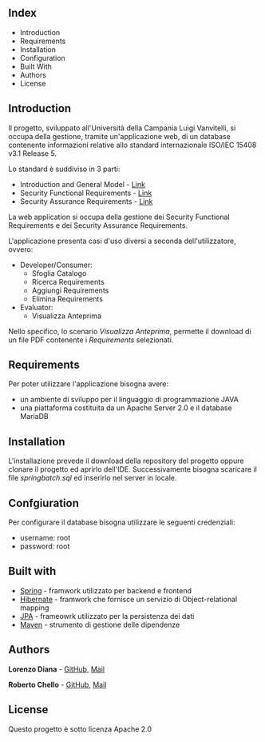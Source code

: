 Index
---------------------

 * Introduction
 * Requirements
 * Installation
 * Configuration
 * Built With
 * Authors
 * License


Introduction
------------

Il progetto, sviluppato all'Università della Campania Luigi Vanvitelli, si occupa della gestione,
 tramite un'applicazione web, 
di un database contenente informazioni relative allo
 standard internazionale ISO/IEC 15408 v3.1 Release 5.
 
Lo standard è suddiviso in 3 parti:
- Introduction and General Model - [Link](https://www.commoncriteriaportal.org/files/ccfiles/CCPART1V3.1R5.pdf)
- Security Functional Requirements - [Link](https://www.commoncriteriaportal.org/files/ccfiles/CCPART2V3.1R5.pdf)
- Security Assurance Requirements - [Link](https://www.commoncriteriaportal.org/files/ccfiles/CCPART3V3.1R5.pdf)

La web application si occupa della gestione dei Security Functional Requirements e dei Security
 Assurance Requirements.
 
L'applicazione presenta casi d'uso diversi a seconda dell'utilizzatore, ovvero:
- Developer/Consumer:
  - Sfoglia Catalogo
  - Ricerca Requirements
  - Aggiungi Requirements
  - Elimina Requirements
- Evaluator:
  - Visualizza Anteprima

Nello specifico, lo scenario _Visualizza Anteprima_, permette il download di un file PDF contenente
i _Requirements_ selezionati.



Requirements
------------

Per poter utilizzare l'applicazione bisogna avere:
- un ambiente di sviluppo per il linguaggio di programmazione JAVA
- una piattaforma costituita da un Apache Server 2.0 e il database MariaDB 



Installation
------------

L'installazione prevede il download della repository del progetto oppure 
clonare il progetto ed aprirlo dell'IDE.
Successivamente bisogna scaricare il file _springbatch.sql_ ed inserirlo 
nel server in locale.

Confgiuration
------------
 
 Per configurare il database bisogna utilizzare le seguenti credenziali:
 - username: root
 - password: root
 
Built with
----------

* [Spring](https://spring.io) - framwork utilizzato per backend e frontend
* [Hibernate](https://hibernate.org) - framwork che fornisce un servizio di Object-relational mapping
* [JPA](https://spring.io/projects/spring-data-jpa) - frameowrk utilizzato per la persistenza dei dati
* [Maven](https://maven.apache.org/) - strumento di gestione delle dipendenze

Authors
-------

**Lorenzo Diana** - [GitHub](https://github.com/Fiorenzo92), [Mail](mailto:lorenzo.diana92@gmail.com?subject=[GitHub]%20CommonCriteriaWebApplication)

**Roberto Chello** - [GitHub](https://github.com/robertochello), [Mail](mailto:robertochello@gmail.com?subject=[GitHub]%20CommonCriteriaWebApplication)
                                                            


License
-------

Questo progetto è sotto licenza Apache 2.0